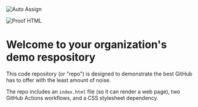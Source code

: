 ![Auto Assign](https://github.com/Binary-Boogaloo/demo-repository/actions/workflows/auto-assign.yml/badge.svg)

![Proof HTML](https://github.com/Binary-Boogaloo/demo-repository/actions/workflows/proof-html.yml/badge.svg)

# Welcome to your organization's demo respository
This code repository (or "repo") is designed to demonstrate the best GitHub has to offer with the least amount of noise.

The repo includes an `index.html` file (so it can render a web page), two GitHub Actions workflows, and a CSS stylesheet dependency.
